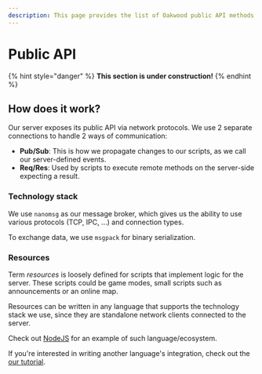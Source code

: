 ```yaml
---
description: This page provides the list of Oakwood public API methods and events.
---
```


# Public API

{% hint style="danger" %}
**This section is under construction!**
{% endhint %}

## How does it work?

Our server exposes its public API via network protocols. We use 2 separate connections to handle 2 ways of communication:

* **Pub/Sub**: This is how we propagate changes to our scripts, as we call our server-defined events.
* **Req/Res**: Used by scripts to execute remote methods on the server-side expecting a result.

### Technology stack

We use `nanomsg` as our message broker, which gives us the ability to use various protocols \(TCP, IPC, ...\) and connection types.

To exchange data, we use `msgpack` for binary serialization. 

### Resources

Term _resources_ is loosely defined for scripts that implement logic for the server. These scripts could be game modes, small scripts such as announcements or an online map.

Resources can be written in any language that supports the technology stack we use, since they are standalone network clients connected to the server.

Check out [NodeJS](../languages/resource-nodejs.md) for an example of such language/ecosystem.

If you're interested in writing another language's integration, check out the [our tutorial](../tutorials/developer-api/).



